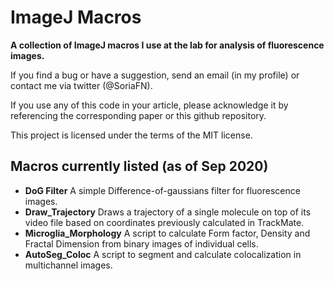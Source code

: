 # ImageJ Macros
**A collection of ImageJ macros I use at the lab for analysis of fluorescence images.**

If you find a bug or have a suggestion, send an email (in my profile) or contact me via twitter (@SoriaFN).

If you use any of this code in your article, please acknowledge it by referencing the corresponding paper or this github repository.

This project is licensed under the terms of the MIT license.

## Macros currently listed (as of Sep 2020)

- **DoG Filter**  A simple Difference-of-gaussians filter for fluorescence images.
- **Draw_Trajectory** Draws a trajectory of a single molecule on top of its video file based on coordinates previously calculated in TrackMate.
- **Microglia_Morphology**  A script to calculate Form factor, Density and Fractal Dimension from binary images of individual cells.
- **AutoSeg_Coloc**  A script to segment and calculate colocalization in multichannel images.

